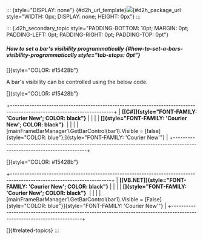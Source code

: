 ::: {style="DISPLAY: none"}
[](ms-xhelp:///?Id=d2h_url_template){#d2h_url_template}![](!package_url!){#d2h_package_url style="WIDTH: 0px; DISPLAY: none; HEIGHT: 0px"}
:::

::: {.d2h_secondary_topic style="PADDING-BOTTOM: 10pt; MARGIN: 0pt; PADDING-LEFT: 0pt; PADDING-RIGHT: 0pt; PADDING-TOP: 0pt"}
##### How to set a bar\'s visibility programmatically {#how-to-set-a-bars-visibility-programmatically style="tab-stops: 0pt"}

[]{style="COLOR: #15428b"} 

A bar\'s visibility can be controlled using the below code.

[]{style="COLOR: #15428b"} 

+------------------------------------------------------------------------------------------------------------------------+
| **[\[C#\]]{style="FONT-FAMILY: 'Courier New'; COLOR: black"}**                                                         |
|                                                                                                                        |
| **[]{style="FONT-FAMILY: 'Courier New'; COLOR: black"}**                                                               |
|                                                                                                                        |
| [mainFrameBarManager1.GetBarControl(bar1).Visible = [false]{style="COLOR: blue"};]{style="FONT-FAMILY: 'Courier New'"} |
+------------------------------------------------------------------------------------------------------------------------+

[]{style="COLOR: #15428b"} 

+-----------------------------------------------------------------------------------------------------------------------+
| **[\[VB.NET\]]{style="FONT-FAMILY: 'Courier New'; COLOR: black"}**                                                    |
|                                                                                                                       |
| **[]{style="FONT-FAMILY: 'Courier New'; COLOR: black"}**                                                              |
|                                                                                                                       |
| [mainFrameBarManager1.GetBarControl(bar1).Visible = [False]{style="COLOR: blue"}]{style="FONT-FAMILY: 'Courier New'"} |
+-----------------------------------------------------------------------------------------------------------------------+

[]{#related-topics}
:::
